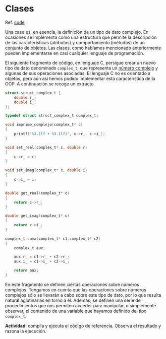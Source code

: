 # Clases

Ref. [code](code/code0.c)

Una case es, en esencia, la definición de un tipo de dato complejo. En ocasiones se implementa como una estructura que permite la descripción de las características \(atributos\) y comportamiento \(métodos\) de un conjunto de objetos. Las clases, como habíamos mencionado anteriormente pueden implementarse en casi cualquier lenguaje de programación.

El siguiente fragmento de código, en lenguaje C, persigue crear un nuevo tipo de dato denominado `complex_t`, que representa un [número complejo](https://es.wikipedia.org/wiki/Número_complejo) y algunas de sus operaciones asociadas. El lenguaje C no es orientado a objetos, pero aún así hemos podido implementar esta característica de la OOP. A continuación se recoge un extracto.

```c
struct struct_complex_t {
    double r_;
    double i_;
};

typedef struct struct_complex_t complex_t; 

void imprime_complejo(complex_t* c)
{
    printf("%3.1lf + %3.1lfi", c->r_, c->i_);
}

void set_real(complex_t* c, double r)
{
    c->r_ = r;
}

void set_imag(complex_t* c, double i)
{
    c->i_ = i;
}

double get_real(complex_t* c)
{
    return c->r_;
}

double get_imag(complex_t* c)
{
    return c->i_;
}

complex_t suma(complex_t* c1,complex_t* c2)
{
    complex_t aux;

    aux.r_ = c1->r_ + c2->r_;
    aux.i_ = c1->i_ + c2->i_;

    return aux;
}
```

En este fragmento se definen ciertas operaciones sobre números complejos. Tengamos en cuenta que las operaciones sobre números complejos sólo se llevarán a cabo sobre este tipo de dato, por lo que resulta natural aglutinarlas en torno a él. Además, se definen una serie de procedimientos que nos permiten acceder para manipular, o simplemente observar, el contenido de una variable que hayamos definido del tipo `complex_t`.

**Actividad**: compila y ejecuta el código de referencia. Observa el resultado y razona la ejecución.

